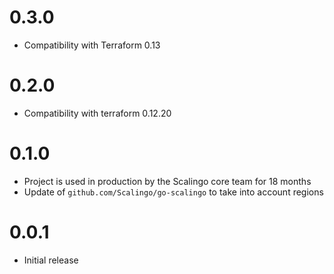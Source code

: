 # 0.3.0

* Compatibility with Terraform 0.13

# 0.2.0

* Compatibility with terraform 0.12.20

# 0.1.0

* Project is used in production by the Scalingo core team for 18 months
* Update of `github.com/Scalingo/go-scalingo` to take into account regions

# 0.0.1

* Initial release
